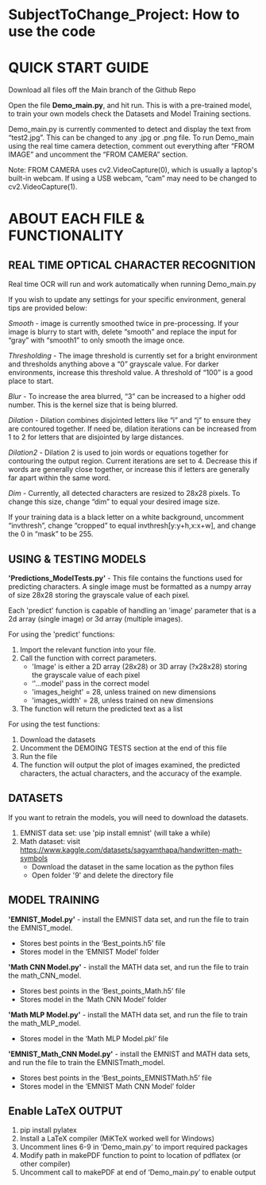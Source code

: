 # SubjectToChange_Project: How to use the code

# QUICK START GUIDE
Download all files off the Main branch of the Github Repo 

Open the file **Demo_main.py**, and hit run.
This is with a pre-trained model, to train your own models check the Datasets and Model Training sections.

Demo_main.py is currently commented to detect and display the text from “test2.jpg”. This can be changed to any .jpg or .png file. To run Demo_main using the real time camera detection, comment out everything after “FROM IMAGE” and uncomment the “FROM CAMERA” section. 

Note: FROM CAMERA uses cv2.VideoCapture(0), which is usually a laptop's built-in webcam. If using a USB webcam, “cam” may need to be changed to cv2.VideoCapture(1).

# ABOUT EACH FILE & FUNCTIONALITY
## REAL TIME OPTICAL CHARACTER RECOGNITION
Real time OCR will run and work automatically when running Demo_main.py

If you wish to update any settings for your specific environment, general tips are provided below:

*Smooth* - image is currently smoothed twice in pre-processing. If your image is blurry to start with, delete “smooth” and replace the input for “gray” with “smooth1” to only smooth the image once.

*Thresholding* - The image threshold is currently set for a bright environment and thresholds anything above a “0” grayscale value. For darker environments, increase this threshold value. A threshold of “100” is a good place to start.

*Blur* - To increase the area blurred, “3” can be increased to a higher odd number. This is the kernel size that is being blurred.

*Dilation* - Dilation combines disjointed letters like “i” and “j” to ensure they are contoured together. If need be, dilation iterations can be increased from 1 to 2 for letters that are disjointed by large distances.

*Dilation2* - Dilation 2 is used to join words or equations together for contouring the output region. Current iterations are set to 4. Decrease this if words are generally close together, or increase this if letters are generally far apart within the same word. 

*Dim* - Currently, all detected characters are resized to 28x28 pixels. To change this size, change “dim” to equal your desired image size.

If your training data is a black letter on a white background, uncomment “invthresh”, change “cropped” to equal invthresh[y:y+h,x:x+w], and change the 0 in “mask” to be 255.

## USING & TESTING MODELS
**'Predictions_ModelTests.py'** - This file contains the functions used for predicting characters. 
A single image must be formatted as a numpy array of size 28x28 storing the grayscale value of each pixel. 

Each 'predict' function is capable of handling an 'image' parameter that is a 2d array (single image) or 3d array (multiple images).

For using the 'predict' functions:
1. Import the relevant function into your file.
2. Call the function with correct parameters. 
   * 'Image'  is either a 2D array (28x28) or 3D array (?x28x28) storing the grayscale value of each pixel
   * ‘'...model' pass in the correct model
   * 'images_height' = 28, unless trained on new dimensions
   * 'images_width' = 28, unless trained on new dimensions
3. The function will return the predicted text as a list

For using the test functions:
1. Download the datasets
2. Uncomment the DEMOING TESTS section at the end of this file
3. Run the file
4. The function will output the plot of images examined, the predicted characters, the actual characters, and the accuracy of the example.

## DATASETS
If you want to retrain the models, you will need to download the datasets.
1. EMNIST data set: use 'pip install emnist' (will take a while)
2. Math dataset: visit https://www.kaggle.com/datasets/sagyamthapa/handwritten-math-symbols
   * Download the dataset in the same location as the python files
   * Open folder '9' and delete the directory file

## MODEL TRAINING
**'EMNIST_Model.py'** - install the EMNIST data set, and run the file to train the EMNIST_model.
* Stores best points in the ‘Best_points.h5’ file
* Stores model in the ‘EMNIST Model’ folder

**'Math CNN Model.py'** - install the MATH data set, and run the file to train the math_CNN_model.
* Stores best points in the ‘Best_points_Math.h5’ file
* Stores model in the ‘Math CNN Model’ folder

**'Math MLP Model.py'** - install the MATH data set, and run the file to train the math_MLP_model.
* Stores model in the ‘Math MLP Model.pkl’ file

**'EMNIST_Math_CNN Model.py'** - install the EMNIST and MATH data sets, and run the file to train the EMNISTmath_model.
* Stores best points in the ‘Best_points_EMNISTMath.h5’ file
* Stores model in the ‘EMNIST Math CNN Model’ folder


## Enable LaTeX OUTPUT
1. pip install pylatex
2. Install a LaTeX compiler (MiKTeX worked well for Windows)
3. Uncomment lines 6-9 in ‘Demo_main.py’ to import required packages
4. Modify path in makePDF function to point to location of pdflatex (or other compiler)
5. Uncomment call to makePDF at end of ‘Demo_main.py’ to enable output

